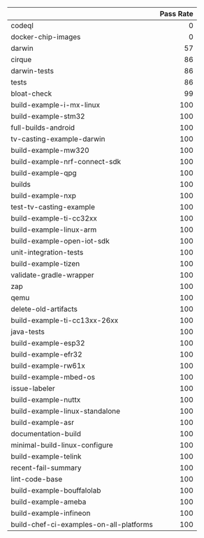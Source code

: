 |                                         |   Pass Rate |
|:----------------------------------------|------------:|
| codeql                                  |           0 |
| docker-chip-images                      |           0 |
| darwin                                  |          57 |
| cirque                                  |          86 |
| darwin-tests                            |          86 |
| tests                                   |          86 |
| bloat-check                             |          99 |
| build-example-i-mx-linux                |         100 |
| build-example-stm32                     |         100 |
| full-builds-android                     |         100 |
| tv-casting-example-darwin               |         100 |
| build-example-mw320                     |         100 |
| build-example-nrf-connect-sdk           |         100 |
| build-example-qpg                       |         100 |
| builds                                  |         100 |
| build-example-nxp                       |         100 |
| test-tv-casting-example                 |         100 |
| build-example-ti-cc32xx                 |         100 |
| build-example-linux-arm                 |         100 |
| build-example-open-iot-sdk              |         100 |
| unit-integration-tests                  |         100 |
| build-example-tizen                     |         100 |
| validate-gradle-wrapper                 |         100 |
| zap                                     |         100 |
| qemu                                    |         100 |
| delete-old-artifacts                    |         100 |
| build-example-ti-cc13xx-26xx            |         100 |
| java-tests                              |         100 |
| build-example-esp32                     |         100 |
| build-example-efr32                     |         100 |
| build-example-rw61x                     |         100 |
| build-example-mbed-os                   |         100 |
| issue-labeler                           |         100 |
| build-example-nuttx                     |         100 |
| build-example-linux-standalone          |         100 |
| build-example-asr                       |         100 |
| documentation-build                     |         100 |
| minimal-build-linux-configure           |         100 |
| build-example-telink                    |         100 |
| recent-fail-summary                     |         100 |
| lint-code-base                          |         100 |
| build-example-bouffalolab               |         100 |
| build-example-ameba                     |         100 |
| build-example-infineon                  |         100 |
| build-chef-ci-examples-on-all-platforms |         100 |